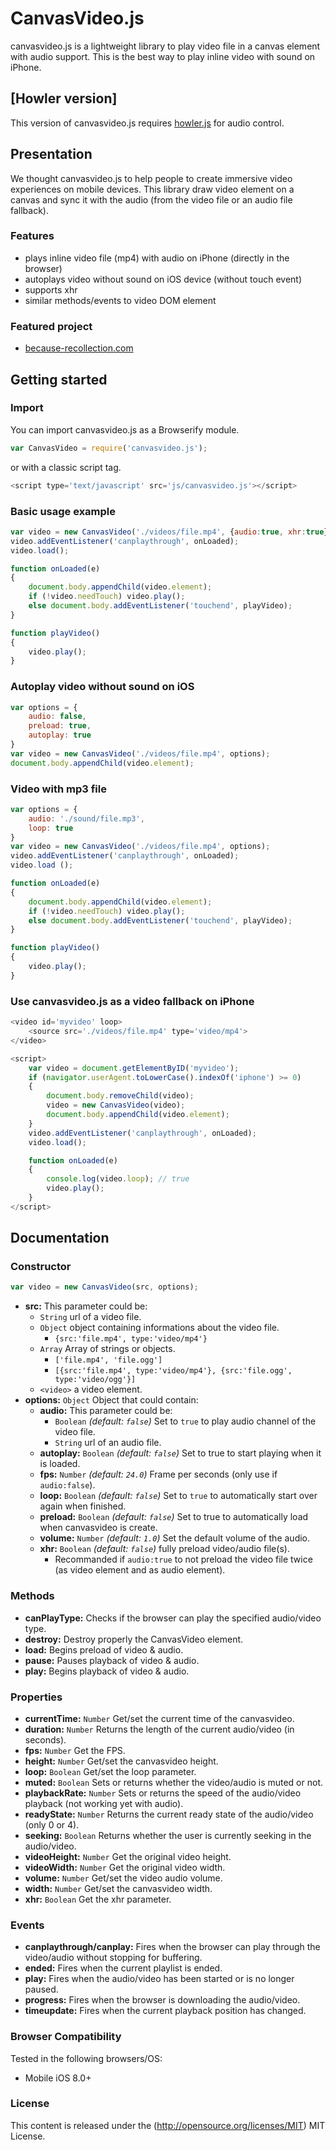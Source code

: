 # CanvasVideo.js
canvasvideo.js is a lightweight library to play video file in a canvas element with audio support. This is the best way to play inline video with sound on iPhone.

## [Howler version] ##

This version of canvasvideo.js requires [howler.js](https://github.com/goldfire/howler.js) for audio control.


## Presentation ##

We thought canvasvideo.js to help people to create immersive video experiences on mobile devices.
This library draw video element on a canvas and sync it with the audio (from the video file or an audio file fallback).

### Features ###

* plays inline video file (mp4) with audio on iPhone (directly in the browser)
* autoplays video without sound on iOS device (without touch event)
* supports xhr
* similar methods/events to video DOM element

### Featured project ###

* [because-recollection.com](http://www.because-recollection.com)

## Getting started ##

### Import  ###

You can import canvasvideo.js as a Browserify module.
```js
var CanvasVideo = require('canvasvideo.js');
```
or with a classic script tag.
```js
<script type='text/javascript' src='js/canvasvideo.js'></script>
```

### Basic usage example  ###

```js
var video = new CanvasVideo('./videos/file.mp4', {audio:true, xhr:true});
video.addEventListener('canplaythrough', onLoaded);
video.load();

function onLoaded(e)
{
	document.body.appendChild(video.element);
	if (!video.needTouch) video.play();
    else document.body.addEventListener('touchend', playVideo);
}

function playVideo()
{
    video.play();
}
```

### Autoplay video without sound on iOS  ###

```js
var options = {
    audio: false,
    preload: true,
    autoplay: true
}
var video = new CanvasVideo('./videos/file.mp4', options);
document.body.appendChild(video.element);
```

### Video with mp3 file  ###

```js
var options = {
    audio: './sound/file.mp3',
    loop: true
}
var video = new CanvasVideo('./videos/file.mp4', options);
video.addEventListener('canplaythrough', onLoaded);
video.load ();

function onLoaded(e)
{
    document.body.appendChild(video.element);
    if (!video.needTouch) video.play();
    else document.body.addEventListener('touchend', playVideo);
}

function playVideo()
{
    video.play();
}

```

### Use canvasvideo.js as a video fallback on iPhone  ###

```js
<video id='myvideo' loop>
    <source src='./videos/file.mp4' type='video/mp4'>
</video>

<script>
    var video = document.getElementByID('myvideo');
    if (navigator.userAgent.toLowerCase().indexOf('iphone') >= 0)
    {
        document.body.removeChild(video);
        video = new CanvasVideo(video);
        document.body.appendChild(video.element);
    }
    video.addEventListener('canplaythrough', onLoaded);
    video.load();

    function onLoaded(e)
    {
        console.log(video.loop); // true
        video.play();
    }
</script>
```

## Documentation ##

### Constructor ###
```js
var video = new CanvasVideo(src, options);
```
* **src:** This parameter could be:
    * `String` url of a video file.
    * `Object` object containing informations about the video file.
        * `{src:'file.mp4', type:'video/mp4'}`
    * `Array` Array of strings or objects.
        * `['file.mp4', 'file.ogg']`
        * `[{src:'file.mp4', type:'video/mp4'}, {src:'file.ogg', type:'video/ogg'}]`
    * `<video>` a video element.
* **options:** `Object` Object that could contain:
    * **audio:** This parameter could be:
        * `Boolean` *(default: `false`)* Set to `true` to play audio channel of the video file.
        * `String` url of an audio file.
    * **autoplay:** `Boolean` *(default: `false`)* Set to true to start playing when it is loaded.
    * **fps:** `Number` *(default: `24.0`)* Frame per seconds (only use if `audio:false`).
    * **loop:** `Boolean` *(default: `false`)* Set to `true` to automatically start over again when finished.
    * **preload:** `Boolean` *(default: `false`)* Set to true to automatically load when canvasvideo is create.
    * **volume:** `Number` *(default: `1.0`)* Set the default volume of the audio.
    * **xhr:** `Boolean` *(default: `false`)* fully preload video/audio file(s).
        * Recommanded if `audio:true` to not preload the video file twice (as video element and as audio element).


### Methods ###

* **canPlayType:** Checks if the browser can play the specified audio/video type.
* **destroy:** Destroy properly the CanvasVideo element.
* **load:** Begins preload of video & audio.
* **pause:** Pauses playback of video & audio.
* **play:** Begins playback of video & audio.


### Properties ###

* **currentTime:** `Number` Get/set the current time of the canvasvideo.
* **duration:** `Number` Returns the length of the current audio/video (in seconds).
* **fps:** `Number` Get the FPS.
* **height:** `Number` Get/set the canvasvideo height.
* **loop:** `Boolean` Get/set the loop parameter.
* **muted:** `Boolean` Sets or returns whether the video/audio is muted or not.
* **playbackRate:** `Number` Sets or returns the speed of the audio/video playback (not working yet with audio).
* **readyState:** `Number` Returns the current ready state of the audio/video (only 0 or 4).
* **seeking:** `Boolean` Returns whether the user is currently seeking in the audio/video.
* **videoHeight:** `Number` Get the original video height.
* **videoWidth:** `Number` Get the original video width.
* **volume:** `Number` Get/set the video audio volume.
* **width:** `Number` Get/set the canvasvideo width.
* **xhr:** `Boolean` Get the xhr parameter.


### Events ###

* **canplaythrough/canplay:** Fires when the browser can play through the video/audio without stopping for buffering.
* **ended:** Fires when the current playlist is ended.
* **play:** Fires when the audio/video has been started or is no longer paused.
* **progress:** Fires when the browser is downloading the audio/video.
* **timeupdate:** Fires when the current playback position has changed.


### Browser Compatibility ###

Tested in the following browsers/OS:

* Mobile iOS 8.0+


### License ###

This content is released under the (http://opensource.org/licenses/MIT) MIT License.
